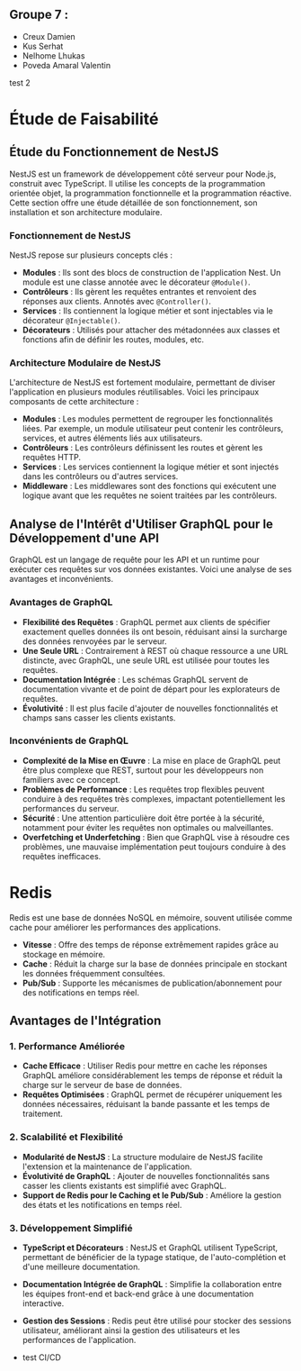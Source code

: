 ## Groupe 7 :

- Creux Damien
- Kus Serhat
- Nelhome Lhukas
- Poveda Amaral Valentin


test 2

# Étude de Faisabilité

## Étude du Fonctionnement de NestJS

NestJS est un framework de développement côté serveur pour Node.js, construit avec TypeScript. Il utilise les concepts de la programmation orientée objet, la programmation fonctionnelle et la programmation réactive. Cette section offre une étude détaillée de son fonctionnement, son installation et son architecture modulaire.

### Fonctionnement de NestJS

NestJS repose sur plusieurs concepts clés :

- **Modules** : Ils sont des blocs de construction de l'application Nest. Un module est une classe annotée avec le décorateur `@Module()`.
- **Contrôleurs** : Ils gèrent les requêtes entrantes et renvoient des réponses aux clients. Annotés avec `@Controller()`.
- **Services** : Ils contiennent la logique métier et sont injectables via le décorateur `@Injectable()`.
- **Décorateurs** : Utilisés pour attacher des métadonnées aux classes et fonctions afin de définir les routes, modules, etc.

### Architecture Modulaire de NestJS

L'architecture de NestJS est fortement modulaire, permettant de diviser l'application en plusieurs modules réutilisables. Voici les principaux composants de cette architecture :

- **Modules** : Les modules permettent de regrouper les fonctionnalités liées. Par exemple, un module utilisateur peut contenir les contrôleurs, services, et autres éléments liés aux utilisateurs.
- **Contrôleurs** : Les contrôleurs définissent les routes et gèrent les requêtes HTTP.
- **Services** : Les services contiennent la logique métier et sont injectés dans les contrôleurs ou d'autres services.
- **Middleware** : Les middlewares sont des fonctions qui exécutent une logique avant que les requêtes ne soient traitées par les contrôleurs.

## Analyse de l'Intérêt d'Utiliser GraphQL pour le Développement d'une API

GraphQL est un langage de requête pour les API et un runtime pour exécuter ces requêtes sur vos données existantes. Voici une analyse de ses avantages et inconvénients.

### Avantages de GraphQL

- **Flexibilité des Requêtes** : GraphQL permet aux clients de spécifier exactement quelles données ils ont besoin, réduisant ainsi la surcharge des données renvoyées par le serveur.
- **Une Seule URL** : Contrairement à REST où chaque ressource a une URL distincte, avec GraphQL, une seule URL est utilisée pour toutes les requêtes.
- **Documentation Intégrée** : Les schémas GraphQL servent de documentation vivante et de point de départ pour les explorateurs de requêtes.
- **Évolutivité** : Il est plus facile d'ajouter de nouvelles fonctionnalités et champs sans casser les clients existants.

### Inconvénients de GraphQL

- **Complexité de la Mise en Œuvre** : La mise en place de GraphQL peut être plus complexe que REST, surtout pour les développeurs non familiers avec ce concept.
- **Problèmes de Performance** : Les requêtes trop flexibles peuvent conduire à des requêtes très complexes, impactant potentiellement les performances du serveur.
- **Sécurité** : Une attention particulière doit être portée à la sécurité, notamment pour éviter les requêtes non optimales ou malveillantes.
- **Overfetching et Underfetching** : Bien que GraphQL vise à résoudre ces problèmes, une mauvaise implémentation peut toujours conduire à des requêtes inefficaces.

# Redis

Redis est une base de données NoSQL en mémoire, souvent utilisée comme cache pour améliorer les performances des applications.

- **Vitesse** : Offre des temps de réponse extrêmement rapides grâce au stockage en mémoire.
- **Cache** : Réduit la charge sur la base de données principale en stockant les données fréquemment consultées.
- **Pub/Sub** : Supporte les mécanismes de publication/abonnement pour des notifications en temps réel.

## Avantages de l'Intégration

### 1. Performance Améliorée

- **Cache Efficace** : Utiliser Redis pour mettre en cache les réponses GraphQL améliore considérablement les temps de réponse et réduit la charge sur le serveur de base de données.
- **Requêtes Optimisées** : GraphQL permet de récupérer uniquement les données nécessaires, réduisant la bande passante et les temps de traitement.

### 2. Scalabilité et Flexibilité

- **Modularité de NestJS** : La structure modulaire de NestJS facilite l'extension et la maintenance de l'application.
- **Évolutivité de GraphQL** : Ajouter de nouvelles fonctionnalités sans casser les clients existants est simplifié avec GraphQL.
- **Support de Redis pour le Caching et le Pub/Sub** : Améliore la gestion des états et les notifications en temps réel.

### 3. Développement Simplifié

- **TypeScript et Décorateurs** : NestJS et GraphQL utilisent TypeScript, permettant de bénéficier de la typage statique, de l'auto-complétion et d'une meilleure documentation.
- **Documentation Intégrée de GraphQL** : Simplifie la collaboration entre les équipes front-end et back-end grâce à une documentation interactive.
- **Gestion des Sessions** : Redis peut être utilisé pour stocker des sessions utilisateur, améliorant ainsi la gestion des utilisateurs et les performances de l'application.

- test CI/CD
